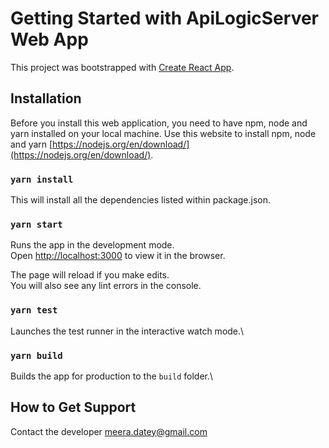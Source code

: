 # Getting Started with ApiLogicServer Web App

This project was bootstrapped with [Create React App](https://github.com/facebook/create-react-app).

## Installation

Before you install this web application, you need to have npm, node and yarn installed on your local machine. Use this website to install npm, node and yarn 
[https://nodejs.org/en/download/](https://nodejs.org/en/download/).

### `yarn install`
This will install all the dependencies listed within package.json.

### `yarn start`
Runs the app in the development mode.\
Open [http://localhost:3000](http://localhost:3000) to view it in the browser.

The page will reload if you make edits.\
You will also see any lint errors in the console.

### `yarn test`

Launches the test runner in the interactive watch mode.\


### `yarn build`

Builds the app for production to the `build` folder.\



## How to Get Support

Contact the developer meera.datey@gmail.com

